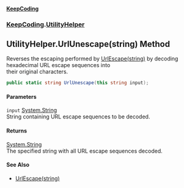 #### [KeepCoding](index.md 'index')
### [KeepCoding](KeepCoding.md 'KeepCoding').[UtilityHelper](UtilityHelper.md 'KeepCoding.UtilityHelper')
## UtilityHelper.UrlUnescape(string) Method
Reverses the escaping performed by [UrlEscape(string)](UtilityHelper.UrlEscape.sGZLH+7z3wCeuR5C7OykiA.md 'KeepCoding.UtilityHelper.UrlEscape(string)') by decoding hexadecimal URL escape sequences into  
their original characters.
```csharp
public static string UrlUnescape(this string input);
```
#### Parameters
<a name='KeepCoding.UtilityHelper.UrlUnescape(string).input'></a>
`input` [System.String](https://docs.microsoft.com/en-us/dotnet/api/System.String 'System.String')  
String containing URL escape sequences to be decoded.
  
#### Returns
[System.String](https://docs.microsoft.com/en-us/dotnet/api/System.String 'System.String')  
The specified string with all URL escape sequences decoded.
#### See Also
- [UrlEscape(string)](UtilityHelper.UrlEscape.sGZLH+7z3wCeuR5C7OykiA.md 'KeepCoding.UtilityHelper.UrlEscape(string)')
